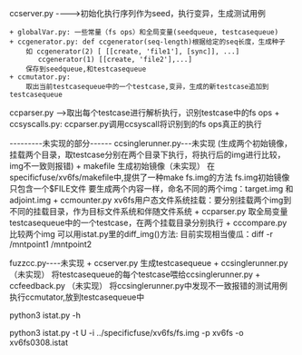 ccserver.py ---->初始化执行序列作为seed，执行变异，生成测试用例

    + globalVar.py: 一些常量（fs ops）和全局变量(seedqueue, testcasequeue)
    + ccgenerator.py: def ccgenerator(seq-length)根据给定的seq长度，生成种子
        如 ccgenerator(2) [ [[create, 'file1'], [sync]], ...]
           ccgenerator(1) [[create, 'file2'],...]
        保存到seedqueue,和testcasequeue
    + ccmutator.py: 
        取出当前testcasequeue中的一个testcase,变异，生成的新testcase追加到testcasequeue

  ccparser.py -->取出每个testcase进行解析执行，识别testcase中的fs ops
    + ccsyscalls.py: ccparser.py调用ccsyscall将识别到的fs ops真正的执行

---------未实现的部分------
ccsinglerunner.py---未实现
    (生成两个初始镜像，挂载两个目录，取testcase分别在两个目录下执行，将执行后的img进行比较，img不一致则报错)
    + makefile 生成初始镜像（未实现）
        在specificfuse/xv6fs/makefile中,提供了一种make fs.img的方法
        fs.img初始镜像只包含一个$FILE文件
        要生成两个内容一样，命名不同的两个img：target.img 和 adjoint.img
    + ccmounter.py 
        xv6fs用户态文件系统挂载：要分别挂载两个img到不同的挂载目录，作为目标文件系统和伴随文件系统
    + ccparser.py
        取全局变量testcasequeue中的一个testcase，在两个挂载目录分别执行
    + cccompare.py
        比较两个img
        可以用istat.py里的diff_img()方法:
        目前实现相当傻瓜：diff -r /mntpoint1 /mntpoint2

fuzzcc.py----未实现
    + ccserver.py 
    生成testcasequeue
    + ccsinglerunner.py  （未实现）
    将testcasequeue的每个testcase喂给ccsinglerunner.py
    + ccfeedback.py  （未实现）
    将ccsinglerunner.py中发现不一致报错的测试用例执行ccmutator,放到testcasequeue中


python3 istat.py -h

python3 istat.py -t U -i ../specificfuse/xv6fs/fs.img -p xv6fs -o xv6fs0308.istat


